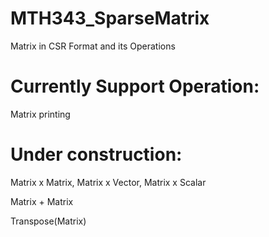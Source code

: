 # MTH343_SparseMatrix
Matrix in CSR Format and its Operations

# Currently Support Operation:
Matrix printing

# Under construction:
Matrix x Matrix, Matrix x Vector, Matrix x Scalar

Matrix + Matrix

Transpose(Matrix)
